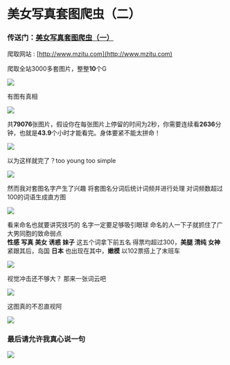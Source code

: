 # 美女写真套图爬虫（二）

### 传送门：[美女写真套图爬虫（一）](https://github.com/chenjiandongx/mmjpg)  

爬取网站 : [http://www.mzitu.com](http://www.mzitu.com)  

爬取全站3000多套图片，整整**10**个G  

![](http://oog4yfyu0.bkt.clouddn.com/mzitu_1.png)

有图有真相  

![](http://oog4yfyu0.bkt.clouddn.com/mzitu_3.png)  

共**79076**张图片，假设你在每张图片上停留的时间为2秒，你需要连续看**2636**分钟，也就是**43.9**个小时才能看完。身体要紧不能太拼命！  

![](http://oog4yfyu0.bkt.clouddn.com/kidding.png)  

以为这样就完了？too young too simple   

![](http://oog4yfyu0.bkt.clouddn.com/no.jpg)  

然而我对套图名字产生了兴趣 将套图名分词后统计词频并进行处理 对词频数超过100的词语生成直方图

![](http://oog4yfyu0.bkt.clouddn.com/counter.png)  

看来命名也就要讲究技巧的 名字一定要足够吸引眼球 命名的人一下子就抓住了广大男同胞的致命弱点  
**性感** **写真** **美女** **诱惑** **妹子** 这五个词拿下前五名 得票均超过300，**美腿** **清纯** **女神** 紧跟其后，岛国 **日本** 也出现在其中，**嫩模** 以102票搭上了末班车  

![](http://oog4yfyu0.bkt.clouddn.com/shy.jpg)  

视觉冲击还不够大？ 那来一张词云吧

![](http://oog4yfyu0.bkt.clouddn.com/mzitu_wd.jpg)  


这图真的不忍直视阿  

![](http://oog4yfyu0.bkt.clouddn.com/face.jpg)
  

### 最后请允许我真心说一句
![](http://oog4yfyu0.bkt.clouddn.com/thanks.png)  




